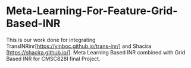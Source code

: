 # Meta-Learning-For-Feature-Grid-Based-INR
This is our work done for integrating TransINRinr[https://yinboc.github.io/trans-inr/] and Shacira [https://shacira.github.io/].
Meta Learning Based INR combined with Grid Based INR for CMSC828I final Project.
